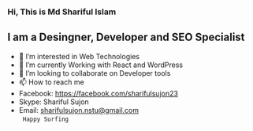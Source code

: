 ### Hi, This is Md Shariful Islam

##  I am a Desingner, Developer and SEO Specialist


- 👀 I’m interested in Web Technologies
- 🌱 I’m currently Working with React and WordPress
- 💞️ I’m looking to collaborate on Developer tools
- 📫 How to reach me 
- Facebook: https://facebook.com/sharifulsujon23
- Skype: Shariful Sujon
- Email: sharifulsujon.nstu@gmail.com <br>
<code> Happy Surfing </code>

